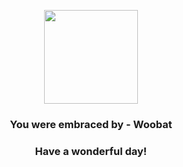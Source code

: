 <p align="center">
    <img src="https://raw.githubusercontent.com/PokeAPI/sprites/master/sprites/pokemon/527.png" width="150" height="150">
</p>
<h3 align="center">You were embraced by - <b>Woobat</b></h3>
<h3 align="center">Have a wonderful day!</h3>

